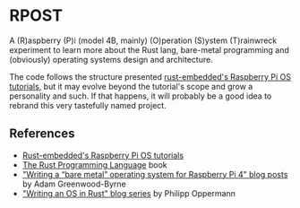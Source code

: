 # RPOST

A (R)aspberry (P)i (model 4B, mainly) (O)peration (S)ystem (T)rainwreck experiment
to learn more about the Rust lang, bare-metal programming and (obviously) 
operating systems design and architecture.

The code follows the structure presented [rust-embedded's Raspberry Pi OS tutorials](https://github.com/rust-embedded/rust-raspberrypi-OS-tutorials/tree/master),
but it may evolve beyond the tutorial's scope and grow a personality and such.
If that happens, it will probably be a good idea to rebrand this very tastefully
named project.

## References

- [Rust-embedded's Raspberry Pi OS tutorials](https://github.com/rust-embedded/rust-raspberrypi-OS-tutorials/tree/master)
- [The Rust Programming Language](https://doc.rust-lang.org/book/) book
- ["Writing a “bare metal” operating system for Raspberry Pi 4" blog posts](https://www.rpi4os.com/) by Adam Greenwood-Byrne
- ["Writing an OS in Rust" blog series](https://os.phil-opp.com/) by Philipp Oppermann

